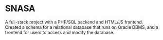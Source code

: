 # SNASA
A full-stack project with a PHP/SQL backend and HTML/JS frontend. 
Created a schema for a relational database that runs on Oracle DBMS, and a frontend for users to access and modify the database.
